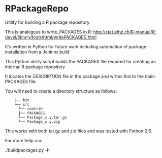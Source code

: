 RPackageRepo
============

Utility for building a R package repository.

This is analogous to write_PACKAGES in R: http://stat.ethz.ch/R-manual/R-devel/library/tools/html/writePACKAGES.html

It's written in Python for future work including automation of package installation from a Jenkins build

This Python utility script builds the PACKAGES file required for creating an internal R package repository

It locates the DESCRIPTION file in the package and writes this to the main PACKAGES file.

You will need to create a directory structure as follows:

```
    ├── bin
    └── src
      └── contrib
      ├── PACKAGES
      └── Package_x.y.tar.gz
      └── Package_x.y.zip
```

This works with both tar.gz and zip files and was tested with Python 2.6.

For more help run:

./buildpackages.py -h
